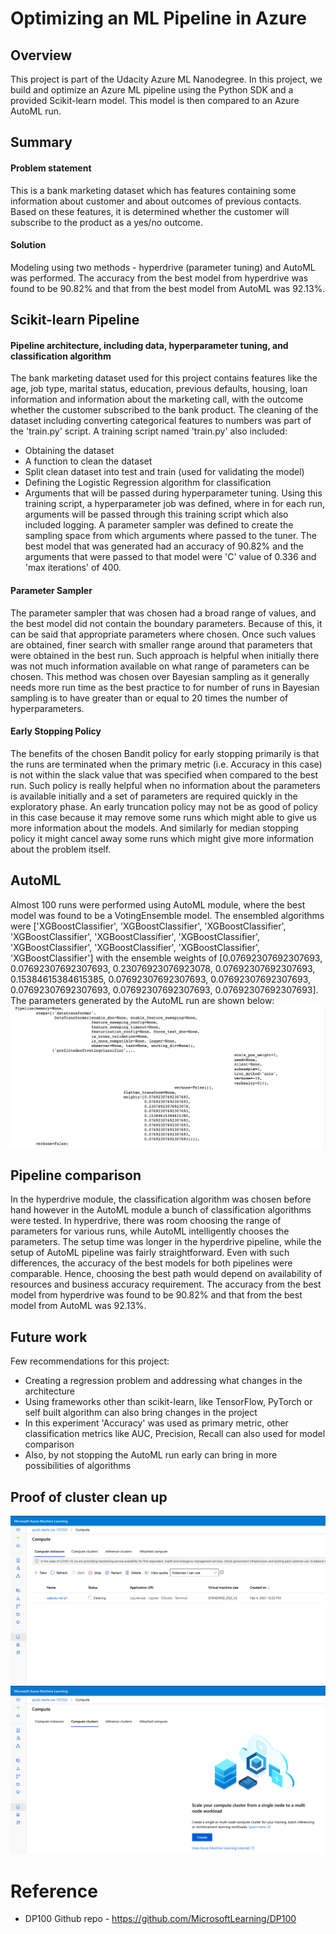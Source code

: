 # Optimizing an ML Pipeline in Azure

## Overview
This project is part of the Udacity Azure ML Nanodegree. In this project, we build and optimize an Azure ML pipeline using the Python SDK and a provided Scikit-learn model. This model is then compared to an Azure AutoML run.

## Summary
#### Problem statement
This is a bank marketing dataset which has features containing some information about customer and about outcomes of previous contacts. Based on these features, it is determined whether the customer will subscribe to the product as a yes/no outcome.

#### Solution
Modeling using two methods - hyperdrive (parameter tuning) and AutoML was performed. The accuracy from the best model from hyperdrive was found to be 90.82% and that from the best model from AutoML was 92.13%.

## Scikit-learn Pipeline
#### Pipeline architecture, including data, hyperparameter tuning, and classification algorithm
The bank marketing dataset used for this project contains features like the age, job type, marital status, education, previous defaults, housing, loan information and information about the marketing call, with the outcome whether the customer subscribed to the bank product. The cleaning of the dataset including converting categorical features to numbers was part of the 'train.py' script.
A training script named 'train.py' also included:
* Obtaining the dataset
* A function to clean the dataset
* Split clean dataset into test and train (used for validating the model)
* Defining the Logistic Regression algorithm for classification
* Arguments that will be passed during hyperparameter tuning.
Using this training script, a hyperparameter job was defined, where in for each run, arguments will be passed through this training script which also included logging. A parameter sampler was defined to create the sampling space from which arguments where passed to the tuner.
The best model that was generated had an accuracy of 90.82% and the arguments that were passed to that model were 'C' value of 0.336 and 'max iterations' of 400.

#### Parameter Sampler
The parameter sampler that was chosen had a broad range of values, and the best model did not contain the boundary parameters. Because of this, it can be said that appropriate parameters where chosen. Once such values are obtained, finer search with smaller range around that parameters that were obtained in the best run. Such approach is helpful when initially there was not much information available on what range of parameters can be chosen. This method was chosen over Bayesian sampling as it generally needs more run time as the best practice to for number of runs in Bayesian sampling is to have greater than or equal to 20 times the number of hyperparameters.

#### Early Stopping Policy
The benefits of the chosen Bandit policy for early stopping primarily is that the runs are terminated when the primary metric (i.e. Accuracy in this case) is not within the slack value that was specified when compared to the best run. Such policy is really helpful when no information about the parameters is available initially and a set of parameters are required quickly in the exploratory phase. An early truncation policy may not be as good of policy in this case because it may remove some runs which might able to give us more information about the models. And similarly for median stopping policy it might cancel away some runs which might give more information about the problem itself.

## AutoML
Almost 100 runs were performed using AutoML module, where the best model was found to be a VotingEnsemble model. The ensembled algorithms were ['XGBoostClassifier', 'XGBoostClassifier', 'XGBoostClassifier', 'XGBoostClassifier', 'XGBoostClassifier', 'XGBoostClassifier', 'XGBoostClassifier', 'XGBoostClassifier', 'XGBoostClassifier', 'XGBoostClassifier'] with the ensemble weights of [0.07692307692307693, 0.07692307692307693, 0.23076923076923078, 0.07692307692307693, 0.15384615384615385, 0.07692307692307693, 0.07692307692307693, 0.07692307692307693, 0.07692307692307693, 0.07692307692307693]. The parameters generated by the AutoML run are shown below:
<img src='AutoMLParameters.png'>

## Pipeline comparison
In the hyperdrive module, the classification algorithm was chosen before hand however in the AutoML module a bunch of classification algorithms were tested. In hyperdrive, there was room choosing the range of parameters for various runs, while AutoML intelligently chooses the parameters. The setup time was longer in the hyperdrive pipeline, while the setup of AutoML pipeline was fairly straightforward. Even with such differences, the accuracy of the best models for both pipelines were comparable. Hence, choosing the best path would depend on availability of resources and business accuracy requirement. The accuracy from the best model from hyperdrive was found to be 90.82% and that from the best model from AutoML was 92.13%.

## Future work
Few recommendations for this project:
* Creating a regression problem and addressing what changes in the architecture
* Using frameworks other than scikit-learn, like TensorFlow, PyTorch or self built algorithm can also bring changes in the project
* In this experiment 'Accuracy' was used as primary metric, other classification metrics like AUC, Precision, Recall can also used for model comparison
* Also, by not stopping the AutoML run early can bring in more possibilities of algorithms

## Proof of cluster clean up
<img src='DeletingComputeInstance.png'>
<img src='DeletedComputeCluster.png'>

# Reference
* DP100 Github repo - https://github.com/MicrosoftLearning/DP100

